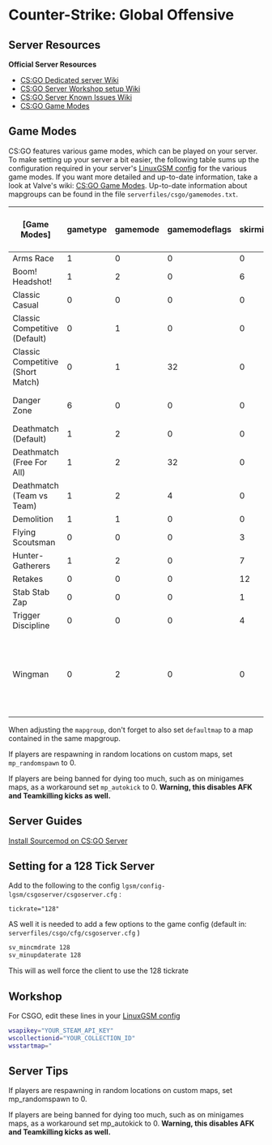 # Counter-Strike: Global Offensive

## **Server Resources**

**Official Server Resources**

* [CS:GO Dedicated server Wiki](https://developer.valvesoftware.com/wiki/Counter-Strike:\_Global\_Offensive\_Dedicated\_Servers)
* [CS:GO Server Workshop setup Wiki](https://developer.valvesoftware.com/wiki/CSGO\_Workshop\_For\_Server\_Operators)
* [CS:GO Server Known Issues Wiki](https://developer.valvesoftware.com/wiki/CSGO\_Game\_Mode\_Commands)
* [CS:GO Game Modes](https://developer.valvesoftware.com/wiki/CS:GO\_Game\_Modes)

## **Game Modes**

CS:GO features various game modes, which can be played on your server. To make setting up your server a bit easier, the following table sums up the configuration required in your server's [LinuxGSM config](../configuration/linuxgsm-config.md) for the various game modes. If you want more detailed and up-to-date information, take a look at Valve's wiki: [CS:GO Game Modes](https://developer.valvesoftware.com/wiki/CS:GO\_Game\_Modes). Up-to-date information about mapgroups can be found in the file `serverfiles/csgo/gamemodes.txt`.

| \[Game Modes]                     | gametype | gamemode | gamemodeflags | skirmishid | mapgroup (you can mix these across all Game Modes except Danger Zone, but use only one)                                                                             |
| --------------------------------- | -------- | -------- | ------------- | ---------- | ------------------------------------------------------------------------------------------------------------------------------------------------------------------- |
| Arms Race                         | 1        | 0        | 0             | 0          | mg\_armsrace                                                                                                                                                        |
| Boom! Headshot!                   | 1        | 2        | 0             | 6          | mg\_skirmish\_headshots                                                                                                                                             |
| Classic Casual                    | 0        | 0        | 0             | 0          | mg\_casualsigma, mg\_casualdelta                                                                                                                                    |
| Classic Competitive (Default)     | 0        | 1        | 0             | 0          | mg\_active, mg\_reserves, mg\_hostage, mg\_de\_dust2, ...                                                                                                           |
| Classic Competitive (Short Match) | 0        | 1        | 32            | 0          | mg\_active, mg\_reserves, mg\_hostage, mg\_de\_dust2, ...                                                                                                           |
| Danger Zone                       | 6        | 0        | 0             | 0          | mg\_dz\_blacksite (map: dz\_blacksite), mg\_dz\_sirocco (map: dz\_sirocco)                                                                                          |
| Deathmatch (Default)              | 1        | 2        | 0             | 0          | mg\_deathmatch                                                                                                                                                      |
| Deathmatch (Free For All)         | 1        | 2        | 32            | 0          | mg\_deathmatch                                                                                                                                                      |
| Deathmatch (Team vs Team)         | 1        | 2        | 4             | 0          | mg\_deathmatch                                                                                                                                                      |
| Demolition                        | 1        | 1        | 0             | 0          | mg\_demolition                                                                                                                                                      |
| Flying Scoutsman                  | 0        | 0        | 0             | 3          | mg\_skirmish\_flyingscoutsman                                                                                                                                       |
| Hunter-Gatherers                  | 1        | 2        | 0             | 7          | mg\_skirmish\_huntergatherers                                                                                                                                       |
| Retakes                           | 0        | 0        | 0             | 12         | mg\_skirmish\_retakes                                                                                                                                               |
| Stab Stab Zap                     | 0        | 0        | 0             | 1          | mg\_skirmish\_stabstabzap                                                                                                                                           |
| Trigger Discipline                | 0        | 0        | 0             | 4          | mg\_skirmish\_triggerdiscipline                                                                                                                                     |
| Wingman                           | 0        | 2        | 0             | 0          | mg\_de\_prime, mg\_de\_blagai, mg\_de\_vertigo, mg\_de\_inferno, mg\_de\_overpass, mg\_de\_cbble, mg\_de\_train, mg\_de\_shortnuke, mg\_de\_shortdust, mg\_de\_lake |

When adjusting the `mapgroup`, don't forget to also set `defaultmap` to a map contained in the same mapgroup.

If players are respawning in random locations on custom maps, set `mp_randomspawn` to 0.

If players are being banned for dying too much, such as on minigames maps, as a workaround set `mp_autokick` to 0. **Warning, this disables AFK and Teamkilling kicks as well.**

## **Server Guides**

[Install Sourcemod on CS:GO Server](../guides/sourcemod-csgo-server.md)

## **Setting for a 128 Tick Server**

Add to the following to the config `lgsm/config-lgsm/csgoserver/csgoserver.cfg` :

`tickrate="128"`

AS well it is needed to add a few options to the game config (default in: `serverfiles/csgo/cfg/csgoserver.cfg` )

```bash
sv_mincmdrate 128
sv_minupdaterate 128
```

This will as well force the client to use the 128 tickrate

## Workshop

For CSGO, edit these lines in your [LinuxGSM config](../configuration/linuxgsm-config.md)

```bash
wsapikey="YOUR_STEAM_API_KEY"
wscollectionid="YOUR_COLLECTION_ID"
wsstartmap="
```

## **Server Tips**

If players are respawning in random locations on custom maps, set mp\_randomspawn to 0.

If players are being banned for dying too much, such as on minigames maps, as a workaround set mp\_autokick to 0. **Warning, this disables AFK and Teamkilling kicks as well.**
